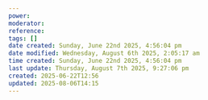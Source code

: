 ```yaml
---
power: 
moderator: 
reference: 
tags: []
date created: Sunday, June 22nd 2025, 4:56:04 pm
date modified: Wednesday, August 6th 2025, 2:05:17 am
time created: Sunday, June 22nd 2025, 4:56:04 pm
last update: Thursday, August 7th 2025, 9:27:06 pm
created: 2025-06-22T12:56
updated: 2025-08-06T14:15
---
```

